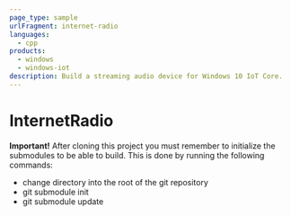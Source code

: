 ```yaml
---
page_type: sample
urlFragment: internet-radio
languages: 
  - cpp
products:
  - windows
  - windows-iot
description: Build a streaming audio device for Windows 10 IoT Core.
---
```


# InternetRadio

**Important!** After cloning this project you must remember to initialize the submodules to be able to build.
This is done by running the following commands:

* change directory into the root of the git repository
* git submodule init
* git submodule update
